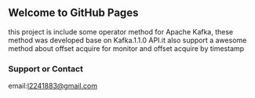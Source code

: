 ## Welcome to GitHub Pages

this project is include some operator method for Apache Kafka, these method was developed base on Kafka.1.1.0 API.it also support a awesome method about offset acquire for monitor and offset acquire by timestamp

### Support or Contact

email:l2241883@gmail.com

